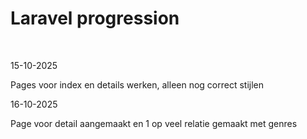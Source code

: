 <h1>Laravel progression</h1>
<br>
<p>15-10-2025</p>
<p>Pages voor index en details werken, alleen nog correct stijlen</p>

<p>16-10-2025</p>
<p>Page voor detail aangemaakt en 1 op veel relatie gemaakt met genres</p>
